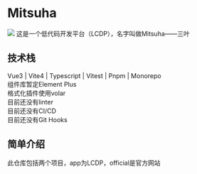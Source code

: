 # Mitsuha
![](https://catalinazzz.oss-cn-beijing.aliyuncs.com/image/6A0AC19FD58465DB6A43EB06FBF34422.png)
这是一个低代码开发平台（LCDP），名字叫做Mitsuha——三叶

## 技术栈

Vue3 | Vite4 | Typescript | Vitest | Pnpm | Monorepo  
组件库暂定Element Plus  
格式化插件使用volar  
目前还没有linter  
目前还没有CI/CD  
目前还没有Git Hooks  

## 简单介绍
此仓库包括两个项目，app为LCDP，official是官方网站
